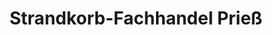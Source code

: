 ---
title: "Strandkorb-Fachhandel Prieß"
url: /koehn/strandkorb-fachhandel-priess/
shop: Gartenmöbel
---